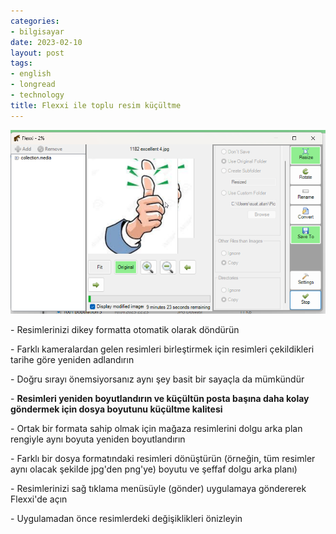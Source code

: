 ```yaml
---
categories:
- bilgisayar
date: 2023-02-10
layout: post
tags:
- english
- longread
- technology
title: Flexxi ile toplu resim küçültme
---
```


[![](/images/image-18.png)](https://suatatan.wordpress.com/wp-content/uploads/2023/02/image-18.png)

\- Resimlerinizi dikey formatta otomatik olarak döndürün

\- Farklı kameralardan gelen resimleri birleştirmek için resimleri çekildikleri tarihe göre yeniden adlandırın

\- Doğru sırayı önemsiyorsanız aynı şey basit bir sayaçla da mümkündür

\- **Resimleri yeniden boyutlandırın ve küçültün posta başına daha kolay göndermek için dosya boyutunu küçültme kalitesi**

\- Ortak bir formata sahip olmak için mağaza resimlerini dolgu arka plan rengiyle aynı boyuta yeniden boyutlandırın

\- Farklı bir dosya formatındaki resimleri dönüştürün (örneğin, tüm resimler aynı olacak şekilde jpg'den png'ye) boyutu ve şeffaf dolgu arka planı)

\- Resimlerinizi sağ tıklama menüsüyle (gönder) uygulamaya göndererek Flexxi'de açın

\- Uygulamadan önce resimlerdeki değişiklikleri önizleyin

